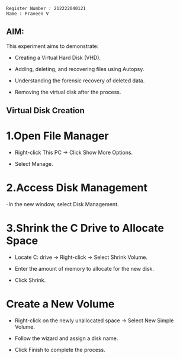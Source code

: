 ```
Register Number : 212222040121
Name : Praveen V
```
## AIM:

This experiment aims to demonstrate:

- Creating a Virtual Hard Disk (VHD).

- Adding, deleting, and recovering files using Autopsy.

- Understanding the forensic recovery of deleted data.

- Removing the virtual disk after the process.

## Virtual Disk Creation
# 1.Open File Manager

- Right-click This PC → Click Show More Options.

- Select Manage.

# 2.Access Disk Management

-In the new window, select Disk Management.

# 3.Shrink the C Drive to Allocate Space

- Locate C: drive → Right-click → Select Shrink Volume.

- Enter the amount of memory to allocate for the new disk.

- Click Shrink.

# Create a New Volume

- Right-click on the newly unallocated space → Select New Simple Volume.

- Follow the wizard and assign a disk name.

- Click Finish to complete the process.


